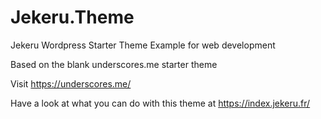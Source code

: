# Jekeru.Theme
 Jekeru Wordpress Starter Theme Example for web development

 Based on the blank underscores.me starter theme

 Visit https://underscores.me/
 
 Have a look at what you can do with this theme at https://index.jekeru.fr/
